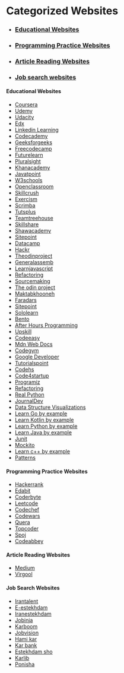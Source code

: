 # Categorized Websites

<ul>
  <li>  <h3> <a href="#EducationalWebsitesId">Educational Websites</a></h3></li>
  <li>  <h3> <a href="#ProgrammingPracticeWebsitesId">Programming Practice Websites</a></h3></li>
  <li>  <h3> <a href="#ArticleReadingWebsitesId">Article Reading Websites</a></h3></li>
  <li>  <h3> <a href="#JobSearchWebsitesId">Job search websites</a></h3></li>
</ul>


<h4 id="EducationalWebsitesId">Educational Websites</h4>
<ul>
  <li> <a href="https://www.Coursera.org">Coursera</a></li>
  <li> <a href="https://www.Udemy.com">Udemy</a></li>
  <li> <a href="https://www.Udacity.com">Udacity</a></li>
  <li> <a href="https://www.Edx.org">Edx</a></li>
  <li> <a href="https://www.linkedin.com/learning">Linkedin Learning</a></li>
  <li> <a href="https://www.codecademy.com">Codecademy</a></li>
  <li> <a href="https://www.geeksforgeeks.org">Geeksforgeeks</a></li>
  <li> <a href="https://www.Freecodecamp.com">Freecodecamp</a></li>
  <li> <a href="https://www.Futurelearn.com">Futurelearn</a></li>
  <li> <a href="https://www.pluralsight.com">Pluralsight</a></li>
  <li> <a href="https://www.khanacademy.org">Khanacademy</a></li>
  <li> <a href="https://www.javatpoint.com">Javatpoint</a></li>
  <li> <a href="https://www.w3schools.com">W3schools</a></li>
  <li> <a href="https://www.Openclassroom.com">Openclassroom</a></li>
  <li> <a href="https://www.skillcrush.com">Skillcrush</a></li>
  <li> <a href="https://www.exercism.org">Exercism</a></li>
  <li> <a href="https://www.scrimba.com">Scrimba</a></li>
  <li> <a href="https://www.tutsplus.com">Tutsplus</a></li>
  <li> <a href="https://www.teamtreehouse.com">Teamtreehouse</a></li>
  <li> <a href="https://www.skillshare.com">Skillshare</a></li>
  <li> <a href="https://www.shawacademy.com">Shawacademy</a></li>
  <li> <a href="https://www.sitepoint.com">Sitepoint</a></li>
  <li> <a href="https://www.datacamp.com">Datacamp</a></li>
  <li> <a href="https://www.hackr.io">Hackr</a></li>
  <li> <a href="https://www.theodinproject.com">Theodinproject</a></li>
  <li> <a href="https://www.generalassemb.ly">Generalassemb</a></li>
  <li> <a href="https://learnjavascript.online">Learnjavascript</a></li>
  <li> <a href="https://refactoring.guru">Refactoring</a></li>
  <li> <a href="https://sourcemaking.com">Sourcemaking</a></li>
  <li> <a href="https://www.theodinproject.com">The odin project</a></li> 
  <li> <a href="https://maktabkhooneh.org">Maktabkhooneh</a></li> 
  <li> <a href="https://faradars.org">Faradars</a></li> 
  <li> <a href="https://www.sitepoint.com">Sitepoint</a></li> 
  <li> <a href="https://www.sololearn.com">Sololearn</a></li> 
  <li> <a href="https://bento.io">Bento</a></li> 
  <li> <a href="https://www.afterhoursprogramming.com">After Hours Programming</a></li> 
  <li> <a href="https://upskillcourses.com">Upskill</a></li> 
  <li> <a href="https://codeasy.net">Codeeasy</a></li> 
  <li> <a href="https://developer.mozilla.org">Mdn Web Docs</a></li> 
  <li> <a href="https://codegym.cc">Codegym</a></li>
  <li> <a href="https://developers.google.com">Google Developer</a></li> 
  <li> <a href="https://www.tutorialspoint.com">Tutorialspoint</a></li> 
  <li> <a href="https://codehs.com">Codehs</a></li> 
  <li> <a href="https://code4startup.com">Code4startup</a></li> 
  <li> <a href="https://www.programiz.com">Programiz</a></li> 
  <li> <a href="https://refactoring.com/catalog">Refactoring</a></li> 
  <li> <a href="https://realpython.com">Real Python</a></li> 
  <li> <a href="https://www.journaldev.com">JournalDev</a></li> 
  <li> <a href="https://www.cs.usfca.edu/~galles/visualization/Algorithms.html">Data Structure Visualizations</a></li> 
  <li> <a href="https://gobyexample.com">Learn Go by example</a></li> 
  <li> <a href="https://play.kotlinlang.org/byExample">Learn Kotlin by example</a></li> 
  <li> <a href="https://www.learnbyexample.org/python">Learn Python by example</a></li> 
  <li> <a href="http://www.javabyexamples.com">Learn Java by example</a></li> 
  <li> <a href="https://junit.org/junit5/docs/current/user-guide">Junit</a></li> 
  <li> <a href="https://javadoc.io/doc/org.mockito/mockito-core/latest/org/mockito/Mockito.html">Mockito</a></li> 
  <li> <a href="https://cppbyexample.com">Learn c++ by example</a></li> 
  <li> <a href="https://www.patterns.dev">Patterns</a></li> 

</ul>


<h4 id="ProgrammingPracticeWebsitesId">Programming Practice Websites</h4>
<ul>
  <li> <a href="hackerrank.com">Hackerrank</a></li>
  <li> <a href="https://edabit.com">Edabit</a></li>
  <li> <a href="https://coderbyte.com ">Coderbyte</a></li>
  <li> <a href="https://leetcode.com">Leetcode</a></li>
  <li> <a href="https://www.codechef.com">Codechef</a></li>
  <li> <a href="https://www.codewars.com">Codewars</a></li>
  <li> <a href="https://quera.org">Quera</a></li>
  <li> <a href="https://www.topcoder.com">Topcoder</a></li>
  <li> <a href="https://www.spoj.com">Spoj</a></li>
  <li> <a href="https://www.codeabbey.com">Codeabbey</a></li>
</ul>


<h4 id="ArticleReadingWebsitesId">Article Reading Websites</h4>
<ul>
  <li> <a href="https://www.medium.com">Medium</a></li>
  <li> <a href="https://www.virgool.io">Virgool</a></li>
</ul>


<h4 id="JobSearchWebsitesId">Job Search Websites</h4>
<ul>
  <li> <a href="https://www.irantalent.com">Irantalent</a></li>
  <li> <a href="https://www.e-estekhdam.com">E-estekhdam</a></li>
  <li> <a href="https://iranestekhdam.ir">Iranestekhdam</a></li>
  <li> <a href="https://jobinja.ir">Jobinja</a></li>
  <li> <a href="https://karboom.io">Karboom</a></li>
  <li> <a href="https://jobvision.ir">Jobvision</a></li>
  <li> <a href="https://www.hamikar.com">Hami kar</a></li>
  <li> <a href="https://karbank.ir">Kar bank</a></li>
  <li> <a href="https://estekhdam.in">Estekhdam sho</a></li>
  <li> <a href="https://karlib.com">Karlib</a></li>
  <li> <a href="https://ponisha.ir">Ponisha</a></li>
</ul>


